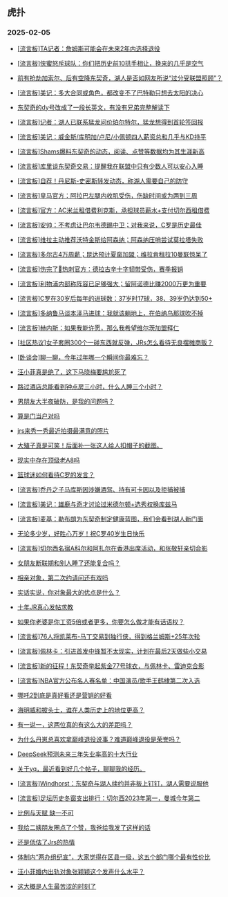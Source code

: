 ## 虎扑 
### 2025-02-05

+ [[流言板]TA记者：詹姆斯可能会在未来2年内选择退役](https://bbs.hupu.com/630363342.html)

+ [[流言板]侠蜜怒斥球队：你们把历史前10拱手相让，换来的几乎是空气](https://bbs.hupu.com/630360110.html)

+ [前有抢劫加索尔、后有空降东契奇，湖人是否如网友所说“过分受联盟照顾”？](https://bbs.hupu.com/630360490.html)

+ [[流言板]美记：多大合同或角色，都改变不了巴特勒只想去太阳的决心](https://bbs.hupu.com/630363466.html)

+ [东契奇的dy号改成了一段长英文，有没有兄弟完整解读下](https://bbs.hupu.com/630363099.html)

+ [[流言板]记者：湖人已联系猛龙问价珀尔特尔，猛龙想得到首轮签回报](https://bbs.hupu.com/630363654.html)

+ [[流言板]美记：威金斯/库明加/卢尼/小佩顿四人薪资总和几乎与KD持平](https://bbs.hupu.com/630361896.html)

+ [[流言板]Shams爆料东契奇的动态，阅读、点赞等数据均为其生涯新高](https://bbs.hupu.com/630362879.html)

+ [[流言板]库里谈东契奇交易：提醒我在联盟中只有少数人可以安心入睡](https://bbs.hupu.com/630361557.html)

+ [[流言板]自荐！丹尼斯-史密斯转发动态，称湖人需要自己的防守](https://bbs.hupu.com/630362508.html)

+ [[流言板]皇马官方：阿拉巴左腿内收肌受伤，伤缺时间或为两到三周](https://bbs.hupu.com/630359698.html)

+ [[流言板]官方：AC米兰租借费利克斯，承担球员薪水+支付切尔西租借费](https://bbs.hupu.com/630362981.html)

+ [[流言板]安帅：不考虑让巴尔韦德踢中卫；对我来说，C罗是历史最佳](https://bbs.hupu.com/630361544.html)

+ [[流言板]维拉主动推荐沃特金斯给阿森纳；阿森纳压哨尝试莫拉塔失败](https://bbs.hupu.com/630358275.html)

+ [[流言板]多尔古4万周薪；昆达预计夏窗加盟；维拉肯租拉10曼联惊呆了](https://bbs.hupu.com/630358152.html)

+ [[流言板]伤完了🤕热刺官方：德拉古辛十字韧带受伤，赛季报销](https://bbs.hupu.com/630359834.html)

+ [[流言板]利物浦内部称阵容已足够强大；留阿诺德比赚2000万更为重要](https://bbs.hupu.com/630358745.html)

+ [[流言板]C罗在30岁后每年的进球数：37岁时17球，38、39岁仍达到50+](https://bbs.hupu.com/630359194.html)

+ [[流言板]多纳鲁马谈本泽马进球：我就该躺地上，在伯纳乌那球吹不掉](https://bbs.hupu.com/630363542.html)

+ [[流言板]赫内斯：如果我能许愿，那么我希望维尔茨加盟拜仁](https://bbs.hupu.com/630359721.html)

+ [[社区热议]女子套圈300个一碰东西就反弹，JRs怎么看待无良摆摊商贩？](https://bbs.hupu.com/630360006.html)

+ [[卧谈会]聊一聊，今年过年哪一个瞬间你最难忘？](https://bbs.hupu.com/630362308.html)

+ [汪小菲真是绝了，这下马晓梅要尴尬死了](https://bbs.hupu.com/630360194.html)

+ [路过酒店总能看到钟点房三小时，什么人睡三个小时？](https://bbs.hupu.com/630360057.html)

+ [男朋友大半夜破防，是我的问题吗？](https://bbs.hupu.com/630363304.html)

+ [算是门当户对吗](https://bbs.hupu.com/630360337.html)

+ [jrs来秀一秀最近拍摄最满意的照片](https://bbs.hupu.com/630361535.html)

+ [大殖子真是可笑！后面补一张这人给人扣帽子的截图。](https://bbs.hupu.com/630361944.html)

+ [现实中存在顶级老A8吗](https://bbs.hupu.com/630363262.html)

+ [篮球迷如何看待C罗的发言？](https://bbs.hupu.com/630363163.html)

+ [[流言板]乔丹之子马库斯因涉嫌酒驾、持有可卡因以及拒捕被捕](https://bbs.hupu.com/630362325.html)

+ [[流言板]美记：雄鹿与奇才讨论过米德尔顿+选秀权换库兹马](https://bbs.hupu.com/630363078.html)

+ [[流言板]麦基：勒布朗为东契奇制定健康蓝图，我们会看到湖人新门面](https://bbs.hupu.com/630362402.html)

+ [无论多少岁，好胜心万岁！祝C罗40岁生日快乐](https://bbs.hupu.com/630364556.html)

+ [[流言板]切尔西名宿A科尔和阿扎尔在香港出席活动，和张敬轩亲切合影](https://bbs.hupu.com/630362015.html)

+ [女朋友断联期和别人睡了还能复合吗？](https://bbs.hupu.com/630363043.html)

+ [相亲对象，第二次约请问还有戏吗](https://bbs.hupu.com/630361979.html)

+ [实话实说，你对象最大的优点是什么？](https://bbs.hupu.com/630361413.html)

+ [十年JR真心发帖求教](https://bbs.hupu.com/630360663.html)

+ [如果你老婆是你工资5倍或者更多，你要怎么做才能有话语权？](https://bbs.hupu.com/630361672.html)

+ [[流言板]76人将凯莱布-马丁交易到独行侠，得到格兰姆斯+25年次轮](https://bbs.hupu.com/630365858.html)

+ [[流言板]佩林卡：引进首发中锋暂不太现实，计划在最后2天做些小交易](https://bbs.hupu.com/630365685.html)

+ [[流言板]新的征程！东契奇举起紫金77号球衣，与佩林卡、雷迪克合影](https://bbs.hupu.com/630365620.html)

+ [[流言板]NBA官方公布名人赛名单：中国演员/歌手王鹤棣第二次入选](https://bbs.hupu.com/630364862.html)

+ [哪吒2到底是真好看还是营销的好看](https://bbs.hupu.com/630362869.html)

+ [海明威和披头士，谁在人类历史上的地位更高？](https://bbs.hupu.com/630364521.html)

+ [有一说一，这两位真的有这么大的差距吗？](https://bbs.hupu.com/630362632.html)

+ [为什么丹崽总喜欢拿巅峰退役说事？难道巅峰退役是荣誉吗？](https://bbs.hupu.com/630362678.html)

+ [DeepSeek预测未来三年失业率高的十大行业](https://bbs.hupu.com/630364113.html)

+ [关于yq，最近看到好几个帖子，聊聊我的经历。](https://bbs.hupu.com/630362613.html)

+ [[流言板]Windhorst：东契奇与湖人续约并非板上钉钉，湖人需要说服他](https://bbs.hupu.com/630364370.html)

+ [[流言板]足坛历史冬窗支出排行：切尔西2023年第一，曼城今年第二](https://bbs.hupu.com/630360461.html)

+ [比例与天赋 缺一不可](https://bbs.hupu.com/630364663.html)

+ [我给二姨朋友圈点了个赞，我爸给我发了这样的话](https://bbs.hupu.com/630365461.html)

+ [还是低估了Jrs的热情](https://bbs.hupu.com/630364498.html)

+ [体制内“两办组纪宣”，大家觉得在区县一级，这五个部门哪个最有性价比](https://bbs.hupu.com/630363825.html)

+ [汪小菲婚内出轨对象张颖颖这个发声什么水平？](https://bbs.hupu.com/630364088.html)

+ [这大概是人生最苦涩的时刻了](https://bbs.hupu.com/630363946.html)

